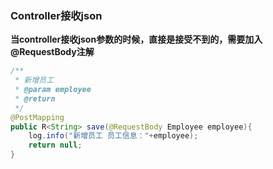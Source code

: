 ### Controller接收json

**当controller接收json参数的时候，直接是接受不到的，需要加入@RequestBody注解**



```java
/**
 * 新增员工
 * @param employee
 * @return
 */
@PostMapping
public R<String> save(@RequestBody Employee employee){
    log.info("新增员工 员工信息："+employee);
    return null;
}
```